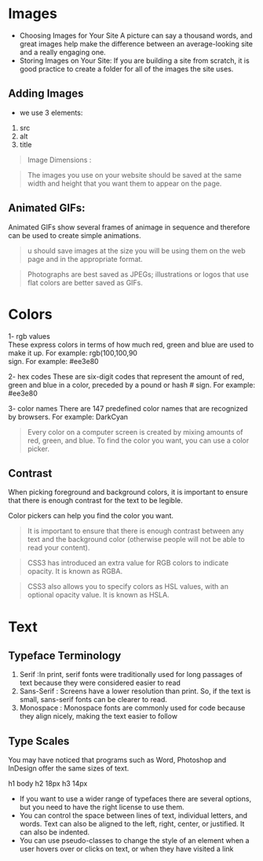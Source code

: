# Images
- Choosing Images for Your Site
A picture can say a thousand words, and great images help make the difference between an average-looking site and a really engaging one.
- Storing Images on Your Site:
If you are building a site from scratch, it is good practice to create a folder for all of the images the site uses.

## Adding Images 
- we use 3 elements:
1. src
2. alt
3. title

>Image Dimensions :

>The images you use on your website should be saved at the same width and height that you
want them to appear on the page.

## Animated GIFs:
Animated GIFs show several frames of animage in sequence and therefore can be used to
create simple animations.

>u should save images at the size you will be using them on the web page and in the appropriate format.

>Photographs are best saved as JPEGs; illustrations or logos that use flat colors are better saved as GIFs.

# Colors
1- rgb values                                
These express colors in terms
of how much red, green and
blue are used to make it up. For
example: rgb(100,100,90         
sign. For example: #ee3e80

2-  hex codes
These are six-digit codes that
represent the amount of red,
green and blue in a color,
preceded by a pound or hash # sign. For example: #ee3e80

3- color names
There are 147 predefined color
names that are recognized
by browsers. For example:
DarkCyan

>Every color on a computer screen is created by mixing amounts of red,
green, and blue. To find the color you want, you can use a color picker.

## Contrast
When picking foreground and background colors, it is important to ensure that there is
enough contrast for the text to be legible.

Color pickers can help you find the color you want.
> It is important to ensure that there is enough contrast between any text and the background color (otherwise
people will not be able to read your content).

> CSS3 has introduced an extra value for RGB colors to indicate opacity. It is known as RGBA.

> CSS3 also allows you to specify colors as HSL values, with an optional opacity value. It is known as HSLA.

# Text

## Typeface Terminology
1. Serif :In print, serif fonts were traditionally used for long passages of text because they were considered easier to read
2. Sans-Serif : Screens have a lower resolution than print. So, if the text is small, sans-serif fonts can be clearer to read.
3. Monospace : Monospace fonts are commonly used for code because they align nicely, making the text easier to follow

## Type Scales
You may have noticed that programs such as Word, Photoshop and InDesign offer the same sizes of text.

h1     body
h2     18px
h3     14px

* If you want to use a wider range of typefaces there are several options, but you need to have the right license
  to use them.
* You can control the space between lines of text, individual letters, and words. Text can also be aligned
  to the left, right, center, or justified. It can also be indented.
* You can use pseudo-classes to change the style of an element when a user hovers over or clicks on text, or
  when they have visited a link
